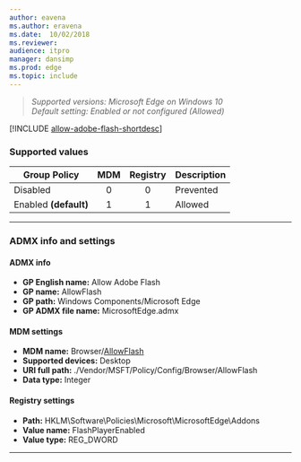 ```yaml
---
author: eavena
ms.author: eravena
ms.date:  10/02/2018
ms.reviewer: 
audience: itpro
manager: dansimp
ms.prod: edge
ms.topic: include
---
```


<!-- ## Allow Adobe Flash -->
>*Supported versions: Microsoft Edge on Windows 10*<br>
>*Default setting:  Enabled or not configured (Allowed)*

[!INCLUDE [allow-adobe-flash-shortdesc](../shortdesc/allow-adobe-flash-shortdesc.md)]

### Supported values

|     Group Policy      | MDM | Registry | Description |
|-----------------------|:---:|:--------:|-------------|
|       Disabled        |  0  |    0     |  Prevented  |
| Enabled **(default)** |  1  |    1     |   Allowed   |

--- 

### ADMX info and settings

#### ADMX info
- **GP English name:** Allow Adobe Flash
- **GP name:** AllowFlash
- **GP path:** Windows Components/Microsoft Edge
- **GP ADMX file name:** MicrosoftEdge.admx

#### MDM settings
- **MDM name:** Browser/[AllowFlash](/windows/client-management/mdm/policy-csp-browser\#browser-allowflash)
- **Supported devices:** Desktop
- **URI full path:** ./Vendor/MSFT/Policy/Config/Browser/AllowFlash 
- **Data type:** Integer

#### Registry settings
- **Path:** HKLM\Software\Policies\Microsoft\MicrosoftEdge\Addons 
- **Value name:** FlashPlayerEnabled
- **Value type:** REG_DWORD

<hr>